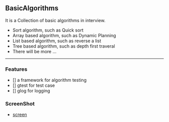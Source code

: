 ## BasicAlgorithms
It is a Collection of basic algorithms in interview.
- Sort algorithm, such as Quick sort
- Array based algorithm, such as Dynamic Planning
- List based algorithm, such as reverse a list
- Tree based algorithm, such as depth first traveral
- There will be more ...
---

### Features
- [] a framework for algorithm testing
- [] gtest for test case
- [] glog for logging

### ScreenShot
- [screen](./screenshot/array.png)


